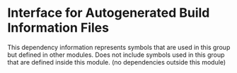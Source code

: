 
# Interface for Autogenerated Build Information Files
This dependency information represents symbols that are used in this group but defined in other modules.  Does not include symbols used in this group that are defined inside this module.
(no dependencies outside this module)

